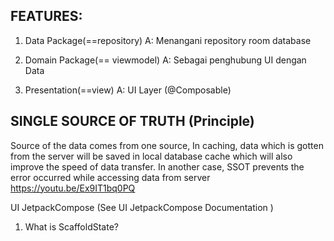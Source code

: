 FEATURES:
-
1. Data Package(==repository)
A: Menangani repository room database

2. Domain Package(== viewmodel)
A: Sebagai penghubung UI dengan Data

3. Presentation(==view)
A: UI Layer (@Composable)

SINGLE SOURCE OF TRUTH (Principle)
-
Source of the data comes from one source,
In caching, data which is gotten from the server will be saved in local database cache
which will also improve the speed of data transfer.
In another case, SSOT prevents the error occurred while accessing data from server
https://youtu.be/Ex9IT1bq0PQ

UI JetpackCompose (See UI JetpackCompose Documentation )
1. What is ScaffoldState?
